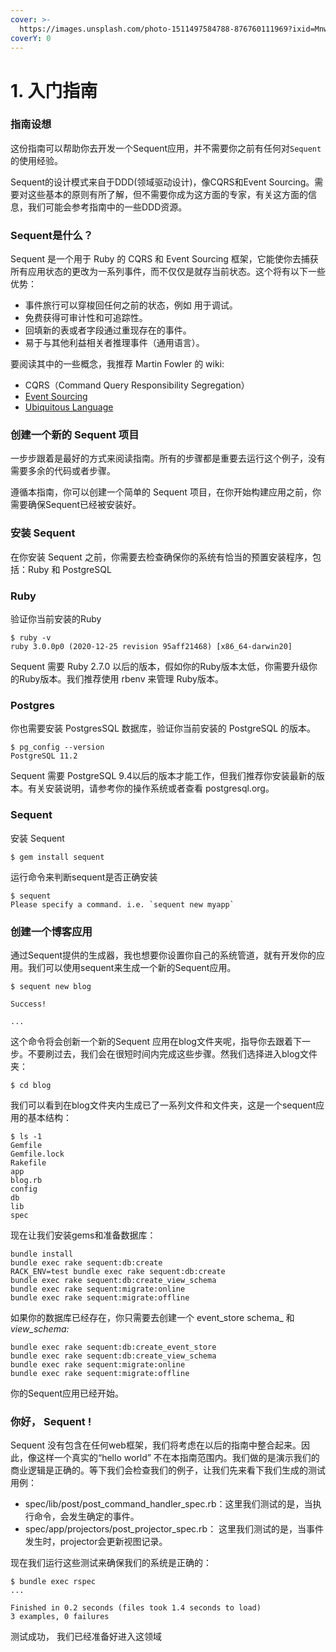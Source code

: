 ```yaml
---
cover: >-
  https://images.unsplash.com/photo-1511497584788-876760111969?ixid=MnwxMjA3fDB8MHxwaG90by1wYWdlfHx8fGVufDB8fHx8&ixlib=rb-1.2.1&auto=format&fit=crop&w=3432&q=80
coverY: 0
---
```


# 1. 入门指南

### 指南设想

这份指南可以帮助你去开发一个Sequent应用，并不需要你之前有任何对`Sequent`的使用经验。

Sequent的设计模式来自于DDD(领域驱动设计)，像CQRS和Event Sourcing。需要对这些基本的原则有所了解，但不需要你成为这方面的专家，有关这方面的信息，我们可能会参考指南中的一些DDD资源。

### Sequent是什么？

Sequent 是一个用于 Ruby 的 CQRS 和 Event Sourcing 框架，它能使你去捕获所有应用状态的更改为一系列事件，而不仅仅是就存当前状态。这个将有以下一些优势：

* 事件旅行可以穿梭回任何之前的状态，例如 用于调试。
* 免费获得可审计性和可追踪性。
* 回填新的表或者字段通过重现存在的事件。
* 易于与其他利益相关者推理事件（通用语言）。

要阅读其中的一些概念，我推荐 Martin Fowler 的 wiki:

* CQRS（Command Query Responsibility Segregation）
* [Event Sourcing](https://martinfowler.com/eaaDev/EventSourcing.html)
* [Ubiquitous Language](https://martinfowler.com/bliki/UbiquitousLanguage.html)

### 创建一个新的 Sequent 项目

一步步跟着是最好的方式来阅读指南。所有的步骤都是重要去运行这个例子，没有需要多余的代码或者步骤。

遵循本指南，你可以创建一个简单的 Sequent 项目，在你开始构建应用之前，你需要确保Sequent已经被安装好。

### 安装 Sequent

在你安装 Sequent 之前，你需要去检查确保你的系统有恰当的预置安装程序，包括：Ruby 和 PostgreSQL

### Ruby

验证你当前安装的Ruby

```
$ ruby -v
ruby 3.0.0p0 (2020-12-25 revision 95aff21468) [x86_64-darwin20]
```

Sequent 需要 Ruby 2.7.0 以后的版本，假如你的Ruby版本太低，你需要升级你的Ruby版本。我们推荐使用 rbenv 来管理 Ruby版本。

### Postgres

你也需要安装 PostgresSQL 数据库，验证你当前安装的 PostgreSQL 的版本。

```
$ pg_config --version
PostgreSQL 11.2
```

Sequent 需要 PostgreSQL 9.4以后的版本才能工作，但我们推荐你安装最新的版本。有关安装说明，请参考你的操作系统或者查看 postgresql.org。

### Sequent

安装 Sequent

```
$ gem install sequent
```

运行命令来判断sequent是否正确安装

```
$ sequent
Please specify a command. i.e. `sequent new myapp`
```

### 创建一个博客应用

通过Sequent提供的生成器，我也想要你设置你自己的系统管道，就有开发你的应用。我们可以使用sequent来生成一个新的Sequent应用。

```
$ sequent new blog

Success!

...
```

这个命令将会创新一个新的Sequent 应用在blog文件夹呢，指导你去跟着下一步。不要刷过去，我们会在很短时间内完成这些步骤。然我们选择进入blog文件夹：

```
$ cd blog
```

我们可以看到在blog文件夹内生成已了一系列文件和文件夹，这是一个sequent应用的基本结构：

```
$ ls -1
Gemfile
Gemfile.lock
Rakefile
app
blog.rb
config
db
lib
spec
```

现在让我们安装gems和准备数据库：

```
bundle install
bundle exec rake sequent:db:create
RACK_ENV=test bundle exec rake sequent:db:create
bundle exec rake sequent:db:create_view_schema
bundle exec rake sequent:migrate:online
bundle exec rake sequent:migrate:offline
```

如果你的数据库已经存在，你只需要去创建一个 event_store schema_ 和 _view\_schema:_

```
bundle exec rake sequent:db:create_event_store
bundle exec rake sequent:db:create_view_schema
bundle exec rake sequent:migrate:online
bundle exec rake sequent:migrate:offline
```

&#x20;你的Sequent应用已经开始。

### 你好， Sequent !

Sequent 没有包含在任何web框架，我们将考虑在以后的指南中整合起来。因此，像这样一个真实的“hello world” 不在本指南范围内。我们做的是演示我们的商业逻辑是正确的。等下我们会检查我们的例子，让我们先来看下我们生成的测试用例：

* spec/lib/post/post\_command\_handler\_spec.rb：这里我们测试的是，当执行命令，会发生确定的事件。
* spec/app/projectors/post\_projector\_spec.rb： 这里我们测试的是，当事件发生时，projector会更新视图记录。

现在我们运行这些测试来确保我们的系统是正确的：

```
$ bundle exec rspec
...

Finished in 0.2 seconds (files took 1.4 seconds to load)
3 examples, 0 failures
```

测试成功， 我们已经准备好进入这领域


